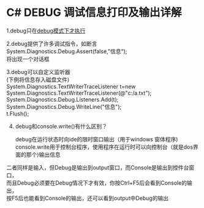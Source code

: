 # C# DEBUG 调试信息打印及输出详解


1.debug只在[debug模式下才执行](运行按钮后面的下拉框可选)  


2.debug提供了许多调试指令，如断言  
      System.Diagnostics.Debug.Assert(false,"信息");  
      将出现一个对话框  


 3.debug可以自定义监听器  
  (下例将信息存入磁盘文件)  
  System.Diagnostics.TextWriterTraceListener   t=new   System.Diagnostics.TextWriterTraceListener(@"c:/a.txt");  
  System.Diagnostics.Debug.Listeners.Add(t);  
  System.Diagnostics.Debug.WriteLine("信息");  
  t.Flush();

 

 

4. debug和console.write()有什么区别？

   debug在运行状态时向ide的限时窗口输出（用于windows   窗体程序)  
   console.write用于控制台程序，使用程序在运行时可以向控制台（就是dos界面的那个)输出信息   

  二者同样是输入，但Debug是输出到output窗口，而Console是输出到控件台窗口，  
  而且Debug必须要在Debug情况下才有效，你按Ctrl+F5后会看到Console的输出，  
  按F5后也能看到Console的输出，还可以看到output中Debug的输出

